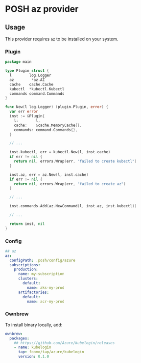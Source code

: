 # POSH az provider

## Usage

This provider requires `az` to be installed on your system.

### Plugin

```go
package main

type Plugin struct {
  l        log.Logger
  az        *az.AZ
  cache    cache.Cache
  kubectl  *kubectl.Kubectl
  commands command.Commands
}

func New(l log.Logger) (plugin.Plugin, error) {
  var err error
  inst := &Plugin{
    l:        l,
    cache:    &cache.MemoryCache{},
    commands: command.Commands{},
  }

  // ...

  inst.kubectl, err = kubectl.New(l, inst.cache)
  if err != nil {
    return nil, errors.Wrap(err, "failed to create kubectl")
  }

  inst.az, err = az.New(l, inst.cache)
  if err != nil {
    return nil, errors.Wrap(err, "failed to create az")
  }

  // ...

  inst.commands.Add(az.NewCommand(l, inst.az, inst.kubectl))

  // ...

  return inst, nil
}
```

### Config

```yaml
## az
az:
  configPath: .posh/config/azure
  subscriptions:
    production:
      name: my-subscription
      clusters:
        default:
          name: aks-my-prod
      artifactories:
        default:
          name: acr-my-prod
```

### Ownbrew

To install binary locally, add:

```yaml
ownbrew:
  packages:
    ## https://github.com/Azure/kubelogin/releases
    - name: kubelogin
      tap: foomo/tap/azure/kubelogin
      version: 0.1.0
```
